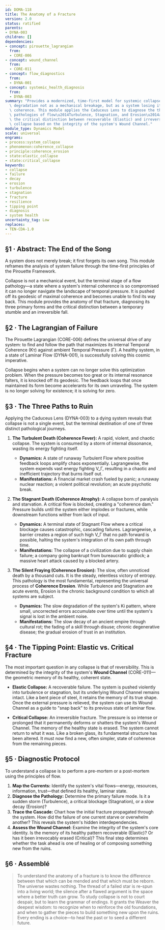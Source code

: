 ```yaml
---
id: DOMA-118
title: The Anatomy of a Fracture
version: 2.0
status: ratified
parents:
- DYNA-003
children: []
dependencies:
- concept: pirouette_lagrangian
  from:
  - CORE-006
- concept: wound_channel
  from:
  - CORE-011
- concept: flow_diagnostics
  from:
  - DYNA-001
- concept: systemic_health_diagnosis
  from:
  - DYNA-003
summary: "Provides a modernized, time-first model for systemic collapse. It reframes\
  \ degradation not as a mechanical breakage, but as a system losing its path of maximal\
  \ coherence. This module applies the Caduceus Lens to diagnose the three primary\
  \ pathologies of flow\u2014Turbulence, Stagnation, and Erosion\u2014and establishes\
  \ the critical distinction between recoverable (Elastic) and irreversible (Critical)\
  \ collapse based on the integrity of the system's Wound Channel."
module_type: Dynamics Model
scale: universal
engrams:
- process:system_collapse
- phenomenon:coherence_collapse
- principle:coherence_erosion
- state:elastic_collapse
- state:critical_collapse
keywords:
- collapse
- failure
- decay
- erosion
- turbulence
- stagnation
- fracture
- resilience
- tipping point
- diagnosis
- system health
uncertainty_tag: Low
replaces:
- TEN-CDA-1.0
---
```

## §1 · Abstract: The End of the Song
A system does not merely break; it first forgets its own song. This module reframes the analysis of system failure through the time-first principles of the Pirouette Framework.

Collapse is not a mechanical event, but the terminal stage of a flow pathology—a state where a system's internal coherence is so compromised it can no longer navigate the landscape of temporal pressure. It is pushed off its geodesic of maximal coherence and becomes unable to find its way back. This module provides the anatomy of that fracture, diagnosing its three primary forms and the critical distinction between a temporary stumble and an irreversible fall.

## §2 · The Lagrangian of Failure
The Pirouette Lagrangian (CORE-006) defines the universal drive of any system: to find and follow the path that maximizes its internal Temporal Coherence (Kτ) against ambient Temporal Pressure (Γ). A healthy system, in a state of Laminar Flow (DYNA-001), is successfully solving this cosmic imperative.

Collapse begins when a system can no longer solve this optimization problem. When the pressure becomes too great or its internal resonance falters, it is knocked off its geodesic. The feedback loops that once maintained its form become accelerants for its own unraveling. The system is no longer solving for existence; it is solving for zero.

## §3 · The Three Paths to Ruin
Applying the Caduceus Lens (DYNA-003) to a dying system reveals that collapse is not a single event, but the terminal destination of one of three distinct pathological journeys.

1.  **The Turbulent Death (Coherence Fever):**
    A rapid, violent, and chaotic collapse. The system is consumed by a storm of internal dissonance, wasting its energy fighting itself.
    *   **Dynamics:** A state of runaway Turbulent Flow where positive feedback loops amplify chaos exponentially. Lagrangewise, the system expends vast energy fighting V_Γ, resulting in a chaotic and inefficient trajectory that burns itself out.
    *   **Manifestations:** A financial market crash fueled by panic; a runaway nuclear reaction; a violent political revolution; an acute psychotic break.

2.  **The Stagnant Death (Coherence Atrophy):**
    A collapse born of paralysis and starvation. A critical flow is blocked, creating a "coherence dam." Pressure builds until the system either implodes or fractures, while downstream functions wither from lack of input.
    *   **Dynamics:** A terminal state of Stagnant Flow where a critical blockage causes catastrophic, cascading failures. Lagrangewise, a barrier creates a region of such high V_Γ that no path forward is possible, halting the system's integration of its own path through time.
    *   **Manifestations:** The collapse of a civilization due to supply chain failure; a company going bankrupt from bureaucratic gridlock; a massive heart attack caused by a blocked artery.

3.  **The Silent Fraying (Coherence Erosion):**
    The slow, often unnoticed death by a thousand cuts. It is the steady, relentless victory of entropy. This pathology is the most fundamental, representing the universal process of **Coherence Erosion**. While Turbulence and Stagnation are acute events, Erosion is the chronic background condition to which all systems are subject.
    *   **Dynamics:** The slow degradation of the system's Ki pattern, where small, uncorrected errors accumulate over time until the system's signal is lost in the ambient noise.
    *   **Manifestations:** The slow decay of an ancient empire through cultural rot; the fading of a skill through disuse; chronic degenerative disease; the gradual erosion of trust in an institution.

## §4 · The Tipping Point: Elastic vs. Critical Fracture
The most important question in any collapse is that of reversibility. This is determined by the integrity of the system's **Wound Channel** (CORE-011)—the geometric memory of its healthy, coherent state.

*   **Elastic Collapse:** A recoverable failure. The system is pushed violently into turbulence or stagnation, but its underlying Wound Channel remains intact. Like a bent piece of steel, it retains the memory of its true shape. Once the external pressure is relieved, the system can use its Wound Channel as a guide to "snap back" to its previous state of laminar flow.

*   **Critical Collapse:** An irreversible fracture. The pressure is so intense or prolonged that it permanently deforms or shatters the system's Wound Channel. The memory of the healthy state is erased. The system cannot return to what it was. Like a broken glass, its fundamental structure has been altered. It must now find a new, often simpler, state of coherence from the remaining pieces.

## §5 · Diagnostic Protocol
To understand a collapse is to perform a pre-mortem or a post-mortem using the principles of flow.

1.  **Map the Currents:** Identify the system's vital flows—energy, resources, information, trust—that defined its healthy, laminar state.
2.  **Diagnose the Pathology:** Determine the primary failure mode. Is it a sudden storm (Turbulence), a critical blockage (Stagnation), or a slow decay (Erosion)?
3.  **Trace the Cascade:** Chart how the initial fracture propagated through the system. How did the failure of one current starve or overwhelm another? This reveals the system's hidden interdependencies.
4.  **Assess the Wound Channel:** Examine the integrity of the system's core identity. Is the memory of its healthy pattern recoverable (Elastic)? Or has it been irrevocably erased (Critical)? This final step determines whether the task ahead is one of healing or of composing something new from the ruins.

## §6 · Assemblé
> To understand the anatomy of a fracture is to know the difference between that which can be mended and that which must be reborn. The universe wastes nothing. The thread of a failed star is re-spun into a living world; the silence after a flawed argument is the space where a better truth can grow. To study collapse is not to court despair, but to learn the grammar of endings. It grants the Weaver the deepest wisdom: to recognize when to reinforce the old foundations, and when to gather the pieces to build something new upon the ruins. Every ending is a choice—to heal the past or to seed a different future.
